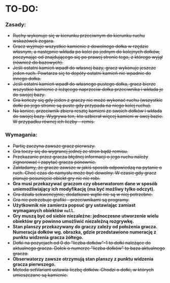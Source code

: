 # TO-DO:

### Zasady:
- ~~Ruchy wykonuje się w kierunku przeciwnym do kierunku ruchu wskazówek zegara.~~
- ~~Gracz wyjmuje wszystkie kamienie z dowolnego dołka w rzędzie własnym, a następnie wkłada po kolei po jednym do kolejnych dołków, poczynając od znajdującego się po prawej stronie tego, z którego wyjął (również do bazowych).~~
- ~~Jeśli ostatni kamień wpadł do własnej bazy, gracz wykonuje jeszcze jeden ruch. Powtarza się to dopóty ostatni kamień nie wpadnie do innego dołka.~~
- ~~Jeśli ostatni kamień wpadł do własnego pustego dołka, gracz bierze wszystkie kamienie z leżącego naprzeciw dołka przeciwnika i wkłada je do swojej bazy.~~
- ~~Gra kończy się gdy jeden z graczy nie może wykonać ruchu (wszystkie dołki po jego stronie są puste gdy przypada na niego kolej ruchu).~~
- ~~Na koniec, przeciwnik zbiera resztę kamieni ze swoich dołków i wkłada do swojej bazy. Wygrywa ten, kto uzbierał więcej kamieni w swej bazie. W przypadku równej ich liczby – remis.~~

### Wymagania:
- ~~Partię zaczyna zawsze gracz pierwszy.~~
- ~~Gra toczy się do wygranej jednej ze stron bądź remisu.~~
- ~~Przekazanie przez gracza błędnej informacji o jego ruchu należy zignorować i zapytać gracza ponownie.~~
- ~~Zakładamy, że gracze zawsze w jakiś sposób odpowiedzą na pytanie o ruch. Choć czas do namysłu może być dowolny. W czasie gdy gracz planuje posunięcie obiekt gry nic nie robi.~~
- **Gra musi przekazywać graczom czy obserwatorom dane w sposób uniemożliwiający ich modyfikację (ma być możliwy tylko odczyt).**
- ~~Gra działa sekwencyjnie, dodatkowe wątki nie są w niej potrzebne.~~
- ~~Gra nie potrzebuje grafiki - przeciwnikami są programy.~~
- **Użytkownik nie zamierza popsuć gry ustawiając zamiast wymaganych obiektów `null`.**
- **Gry muszą być od siebie niezależne: jednoczesne utworzenie wielu obiektów gry powinno umożliwić niezależną rozgrywkę.**
- **Stan planszy przekazywany do graczy zależy od położenia gracza. Numeracja dołków wg. obrazka, gdzie przedstawiono numerację z punktu widzenia gracza żółtego.**
- ~~Dołki na pozycjach od 0 do "liczba dołków"-1 to dołki należące do aktualnego gracza. Dołek o numerze "liczba dołków" to baza aktualnego gracza.~~
- **Obserwatorzy zawsze otrzymują stan planszy z punktu widzenia gracza pierwszego.**
- ~~Metoda setVariant ustawia liczbę dołków. Chodzi o dołki, w których umieszczane są kamienie.~~